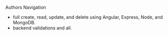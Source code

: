 Authors Navigation
- full create, read, update, and delete using Angular, Express, Node, and MongoDB.
- backend validations and all.
